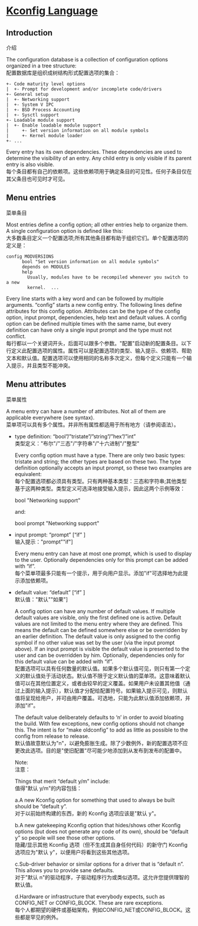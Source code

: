 # [Kconfig Language](https://www.kernel.org/doc/html/latest/kbuild/kconfig-language.html)

## Introduction
介绍

The configuration database is a collection of configuration options organized in a tree structure:\
配置数据库是组织成树结构形式配置选项的集合：

    +- Code maturity level options
    |  +- Prompt for development and/or incomplete code/drivers
    +- General setup
    |  +- Networking support
    |  +- System V IPC
    |  +- BSD Process Accounting
    |  +- Sysctl support
    +- Loadable module support
    |  +- Enable loadable module support
    |     +- Set version information on all module symbols
    |     +- Kernel module loader
    +- ...

Every entry has its own dependencies. These dependencies are used to determine the visibility of an entry. Any child entry is only visible if its parent entry is also visible.\
每个条目都有自己的依赖项。这些依赖项用于确定条目的可见性。任何子条目仅在其父条目也可见时才可见。

## Menu entries
菜单条目

Most entries define a config option; all other entries help to organize them. A single configuration option is defined like this:\
大多数条目定义一个配置选项;所有其他条目都有助于组织它们。单个配置选项的定义是：

    config MODVERSIONS
          bool "Set version information on all module symbols"
          depends on MODULES
          help
            Usually, modules have to be recompiled whenever you switch to a new
            kernel.  ...
            
Every line starts with a key word and can be followed by multiple arguments. “config” starts a new config entry. The following lines define attributes for this config option. Attributes can be the type of the config option, input prompt, dependencies, help text and default values. A config option can be defined multiple times with the same name, but every definition can have only a single input prompt and the type must not conflict.\
每行都以一个关键词开头，后面可以跟多个参数。"配置"启动新的配置条目。以下行定义此配置选项的属性。属性可以是配置选项的类型、输入提示、依赖项、帮助文本和默认值。配置选项可以使用相同的名称多次定义，但每个定义只能有一个输入提示，并且类型不能冲突。

## Menu attributes
菜单属性

A menu entry can have a number of attributes. Not all of them are applicable everywhere (see syntax).\
菜单项可以具有多个属性。并非所有属性都适用于所有地方（请参阅语法）。

- type definition: “bool”/”tristate”/”string”/”hex”/”int”\
类型定义："布尔"/"三态"/"字符串"/"十六进制"/"整型"

  Every config option must have a type. There are only two basic types: tristate and string; the other types are based on these two. The type definition optionally accepts an input prompt, so these two examples are equivalent:\
  每个配置选项都必须具有类型。只有两种基本类型：三态和字符串;其他类型基于这两种类型。类型定义可选泽地接受输入提示，因此这两个示例等效：

    bool "Networking support"
    
  and:

    bool
    prompt "Networking support"

- input prompt: “prompt” <prompt> [“if” <expr>]\
输入提示："prompt"<prompt>"if"<expr>]
    
  Every menu entry can have at most one prompt, which is used to display to the user. Optionally dependencies only for this prompt can be added with “if”.\
  每个菜单项最多只能有一个提示，用于向用户显示。添加"if"可选择地为此提示添加依赖项。

- default value: “default” <expr> [“if” <expr>]\
默认值："默认"<expr>"如果"<expr>]
    
  A config option can have any number of default values. If multiple default values are visible, only the first defined one is active. Default values are not   limited to the menu entry where they are defined. This means the default can be defined somewhere else or be overridden by an earlier definition. The default value is only assigned to the config symbol if no other value was set by the user (via the input prompt above). If an input prompt is visible the default value is presented to the user and can be overridden by him. Optionally, dependencies only for this default value can be added with “if”.\
  配置选项可以具有任何数量的默认值。如果多个默认值可见，则只有第一个定义的默认值处于活动状态。默认值不限于定义默认值的菜单项。这意味着默认值可以在其他位置定义，或者由较早的定义覆盖。如果用户未设置其他值（通过上面的输入提示），默认值才分配给配置符号。如果输入提示可见，则默认值将呈现给用户，并可由用户覆盖。可选地，只能为此默认值添加依赖项，并添加"if"。

  The default value deliberately defaults to ‘n’ in order to avoid bloating the build. With few exceptions, new config options should not change this. The intent is for “make oldconfig” to add as little as possible to the config from release to release.\
  默认值故意默认为"n"，以避免膨胀生成。除了少数例外，新的配置选项不应更改此选项。目的是"使旧配置"尽可能少地添加到从发布到发布的配置中。

  Note:\
  注意：

    Things that merit “default y/m” include:\
    值得"默认 y/m"的内容包括：

    a.A new Kconfig option for something that used to always be built should be “default y”.\
    对于以前始终构建的东西，新的 Kconfig 选项应该是"默认 y"。

    b.A new gatekeeping Kconfig option that hides/shows other Kconfig options (but does not generate any code of its own), should be “default y” so people will  see those other options.\
    隐藏/显示其他 Kconfig 选项（但不生成其自身任何代码）的新守门 Kconfig 选项应为"默认 y"，以便用户将看到这些其他选项。
    
    c.Sub-driver behavior or similar options for a driver that is “default n”. This allows you to provide sane defaults.\
    对于"默认 n"的驱动程序，子驱动程序行为或类似选项。这允许您提供理智的默认值。

    d.Hardware or infrastructure that everybody expects, such as CONFIG_NET or CONFIG_BLOCK. These are rare exceptions.\
    每个人都期望的硬件或基础架构，例如CONFIG_NET或CONFIG_BLOCK。这些都是罕见的例外。

    


